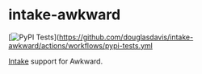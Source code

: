 # intake-awkward

[![PyPI Tests](https://github.com/douglasdavis/intake-awkward/actions/workflows/pypi-tests.yml/badge.svg)](https://github.com/douglasdavis/intake-awkward/actions/workflows/pypi-tests.yml

[Intake](https://github.com/intake/intake) support for Awkward.
